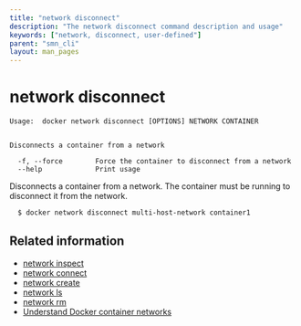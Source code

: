 ```yaml
---
title: "network disconnect"
description: "The network disconnect command description and usage"
keywords: ["network, disconnect, user-defined"]
parent: "smn_cli"
layout: man_pages
---
```


# network disconnect

    Usage:  docker network disconnect [OPTIONS] NETWORK CONTAINER


    Disconnects a container from a network

      -f, --force        Force the container to disconnect from a network
      --help             Print usage

Disconnects a container from a network. The container must be running to disconnect it from the network.

```bash
  $ docker network disconnect multi-host-network container1
```


## Related information

* [network inspect](network_inspect.md)
* [network connect](network_connect.md)
* [network create](network_create.md)
* [network ls](network_ls.md)
* [network rm](network_rm.md)
* [Understand Docker container networks](../../userguide/networking/dockernetworks.md)
